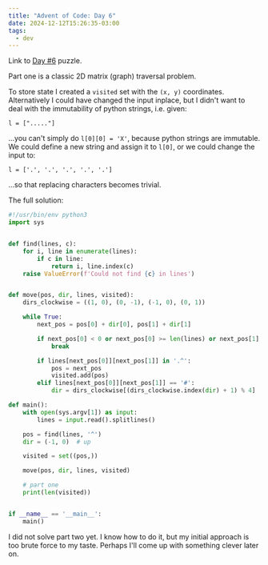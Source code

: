 ```yaml
---
title: "Advent of Code: Day 6"
date: 2024-12-12T15:26:35-03:00
tags:
  - dev
---
```


Link to [Day #6](https://adventofcode.com/2024/day/6) puzzle.

<!--more-->

Part one is a classic 2D matrix (graph) traversal problem.

To store state I created a `visited` set with the `(x, y)` coordinates.
Alternatively I could have changed the input inplace, but I didn't want to deal
with the immutability of python strings, i.e. given:

```
l = ["....."]
```

...you can't simply do `l[0][0] = 'X'`, because python strings are immutable. We
could define a new string and assign it to `l[0]`, or we could change the input
to:

```
l = ['.', '.', '.', '.', '.']
```

...so that replacing characters becomes trivial.

The full solution:

```python
#!/usr/bin/env python3
import sys


def find(lines, c):
    for i, line in enumerate(lines):
        if c in line:
            return i, line.index(c)
    raise ValueError(f'Could not find {c} in lines')


def move(pos, dir, lines, visited):
    dirs_clockwise = ((1, 0), (0, -1), (-1, 0), (0, 1))

    while True:
        next_pos = pos[0] + dir[0], pos[1] + dir[1]

        if next_pos[0] < 0 or next_pos[0] >= len(lines) or next_pos[1] < 0 or next_pos[1] >= len(lines[0]):
            break

        if lines[next_pos[0]][next_pos[1]] in '.^':
            pos = next_pos
            visited.add(pos)
        elif lines[next_pos[0]][next_pos[1]] == '#':
            dir = dirs_clockwise[(dirs_clockwise.index(dir) + 1) % 4]

def main():
    with open(sys.argv[1]) as input:
        lines = input.read().splitlines()

    pos = find(lines, '^')
    dir = (-1, 0)  # up

    visited = set((pos,))

    move(pos, dir, lines, visited)

    # part one
    print(len(visited))


if __name__ == '__main__':
    main()
```

I did not solve part two yet. I know how to do it, but my initial approach is
too brute force to my taste. Perhaps I'll come up with something clever later
on.
